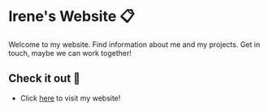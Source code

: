 # Irene's Website 📋️

Welcome to my website. Find information about me and my projects. Get in touch, maybe we can work together!

## Check it out 👀

*  Click [here](https:ireneaunion.com) to visit my website! 

